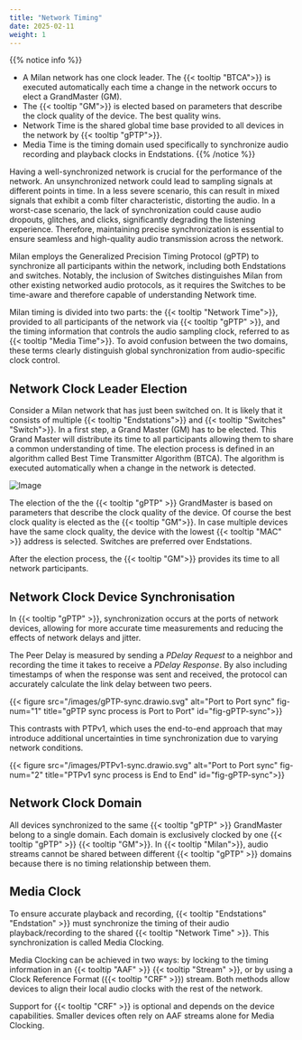 ```yaml
---
title: "Network Timing"
date: 2025-02-11
weight: 1
---
```


{{% notice info %}}
- A Milan network has one clock leader. The {{< tooltip "BTCA">}} is executed automatically each time a change in the network occurs to elect a GrandMaster (GM).
- The {{< tooltip "GM">}} is elected based on parameters that describe the clock quality of the device. The best quality wins.
- Network Time is the shared global time base provided to all devices in the network by {{< tooltip "gPTP">}}.
- Media Time is the timing domain used specifically to synchronize audio recording and playback clocks in Endstations.
{{% /notice %}}

Having a well-synchronized network is crucial for the performance of the network. An unsynchronized network could lead to sampling signals at different points in time. In a less severe scenario, this can result in mixed signals that exhibit a comb filter characteristic, distorting the audio. In a worst-case scenario, the lack of synchronization could cause audio dropouts, glitches, and clicks, significantly degrading the listening experience. Therefore, maintaining precise synchronization is essential to ensure seamless and high-quality audio transmission across the network.

Milan employs the Generalized Precision Timing Protocol (gPTP) to synchronize all participants within the network, including both Endstations and switches. Notably, the inclusion of Switches distinguishes Milan from other existing networked audio protocols, as it requires the Switches to be time-aware and therefore capable of understanding Network time.

Milan timing is divided into two parts: the {{< tooltip "Network Time">}}, provided to all participants of the network via {{< tooltip "gPTP" >}}, and the timing information that controls the audio sampling clock, referred to as {{< tooltip "Media Time">}}. To avoid confusion between the two domains, these terms clearly distinguish global synchronization from audio-specific clock control.

## Network Clock Leader Election

<div class="text-image-container">
  <div class="text">
    <p>Consider a Milan network that has just been switched on. It is likely that it consists of multiple {{< tooltip "Endstations">}} and {{< tooltip "Switches" "Switch">}}. In a first step, a Grand Master (GM) has to be elected. This Grand Master will distribute its time to all participants allowing them to share a common understanding of time. The election process is defined in an algorithm called Best Time Transmitter Algorithm (BTCA). The algorithm is executed automatically when a change in the network is detected.</p>
  </div>
  <div class="image">
    <img src="/images/gPTP-BTCA.drawio.svg" alt="Image" style="max-width: 100%; height: auto;">
  </div>
</div>

The election of the the {{< tooltip "gPTP" >}} GrandMaster is based on parameters that describe the clock quality of the device. Of course the best clock quality is elected as the {{< tooltip "GM">}}. In case multiple devices have the same clock quality, the device with the lowest {{< tooltip "MAC" >}} address is selected. Switches are preferred over Endstations.
  
After the election process, the {{< tooltip "GM">}} provides its time to all network participants.

## Network Clock Device Synchronisation

In {{< tooltip "gPTP" >}}, synchronization occurs at the ports of network devices, allowing for more accurate time measurements and reducing the effects of network delays and jitter.

The Peer Delay is measured by sending a _PDelay Request_ to a neighbor and recording the time it takes to receive a _PDelay Response_. By also including timestamps of when the response was sent and received, the protocol can accurately calculate the link delay between two peers.

{{< figure src="/images/gPTP-sync.drawio.svg" alt="Port to Port sync" fig-num="1" title="gPTP sync process is Port to Port" id="fig-gPTP-sync">}}

This contrasts with PTPv1, which uses the end-to-end approach that may introduce additional uncertainties in time synchronization due to varying network conditions.

{{< figure src="/images/PTPv1-sync.drawio.svg" alt="Port to Port sync" fig-num="2" title="PTPv1 sync process is End to End" id="fig-gPTP-sync">}}

## Network Clock Domain
All devices synchronized to the same {{< tooltip "gPTP" >}} GrandMaster belong to a single domain. Each domain is exclusively clocked by one {{< tooltip "gPTP" >}} {{< tooltip "GM">}}. In {{< tooltip "Milan">}}, audio streams cannot be shared between different {{< tooltip "gPTP" >}} domains because there is no timing relationship between them.

## Media Clock

To ensure accurate playback and recording, {{< tooltip "Endstations" "Endstation" >}} must synchronize the timing of their audio playback/recording to the shared {{< tooltip "Network Time" >}}. This synchronization is called Media Clocking.

Media Clocking can be achieved in two ways: by locking to the timing information in an {{< tooltip "AAF" >}} {{< tooltip "Stream" >}}, or by using a Clock Reference Format ({{< tooltip "CRF" >}}) stream. Both methods allow devices to align their local audio clocks with the rest of the network.

Support for {{< tooltip "CRF" >}} is optional and depends on the device capabilities. Smaller devices often rely on AAF streams alone for Media Clocking.